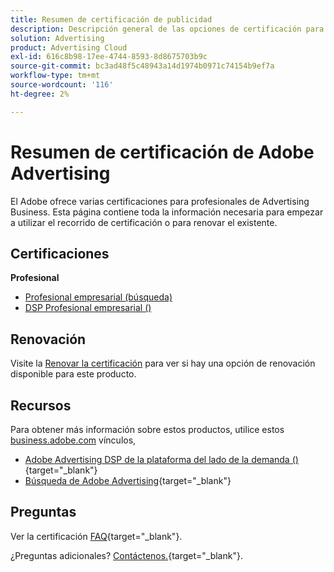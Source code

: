 ```yaml
---
title: Resumen de certificación de publicidad
description: Descripción general de las opciones de certificación para el Adobe Advertising
solution: Advertising
product: Advertising Cloud
exl-id: 616c8b98-17ee-4744-8593-8d8675703b9c
source-git-commit: bc3ad48f5c48943a14d1974b0971c74154b9ef7a
workflow-type: tm+mt
source-wordcount: '116'
ht-degree: 2%

---
```


# Resumen de certificación de Adobe Advertising

El Adobe ofrece varias certificaciones para profesionales de Advertising Business.  Esta página contiene toda la información necesaria para empezar a utilizar el recorrido de certificación o para renovar el existente.

## Certificaciones

**Profesional**

* [Profesional empresarial (búsqueda)](/help/certifications/aac/aac-search-p-business.md) <!--AD0-E501-->
* [DSP Profesional empresarial ()](/help/certifications/aac/aac-dsp-p-business.md) <!--AD0-E502-->

## Renovación

Visite la [Renovar la certificación](/help/certifications/renew.md) para ver si hay una opción de renovación disponible para este producto.

## Recursos

Para obtener más información sobre estos productos, utilice estos [business.adobe.com](https://business.adobe.com/) vínculos,

* [Adobe Advertising DSP de la plataforma del lado de la demanda ()](https://business.adobe.com/products/advertising/demand-side-platform.html){target="_blank"}
* [Búsqueda de Adobe Advertising](https://business.adobe.com/products/advertising/search-marketing-management.html){target="_blank"}

## Preguntas

Ver la certificación [FAQ](https://experienceleague.adobe.com/docs/certification/certification/faq.html){target="_blank"}.

¿Preguntas adicionales? [Contáctenos.](mailto:certif@adobe.com){target="_blank"}.

